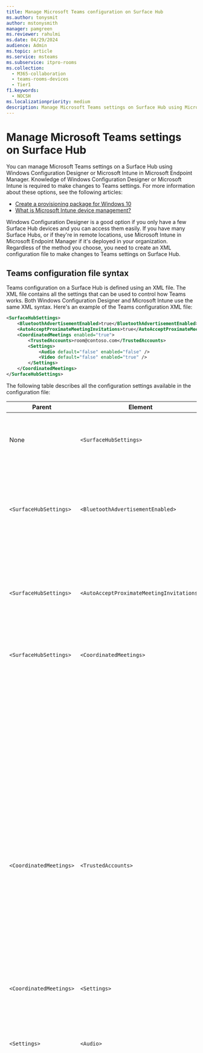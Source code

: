 ```yaml
---
title: Manage Microsoft Teams configuration on Surface Hub
ms.author: tonysmit
author: mstonysmith
manager: pamgreen
ms.reviewer: rahulmi
ms.date: 04/29/2024
audience: Admin
ms.topic: article
ms.service: msteams
ms.subservice: itpro-rooms
ms.collection: 
  - M365-collaboration
  - teams-rooms-devices
  - Tier1
f1.keywords: 
  - NOCSH
ms.localizationpriority: medium
description: Manage Microsoft Teams settings on Surface Hub using Microsoft Intune and Windows Configuration Designer
---
```


# Manage Microsoft Teams settings on Surface Hub

You can manage Microsoft Teams settings on a Surface Hub using Windows Configuration Designer or Microsoft Intune in Microsoft Endpoint Manager. Knowledge of Windows Configuration Designer or Microsoft Intune is required to make changes to Teams settings. For more information about these options, see the following articles:

- [Create a provisioning package for Windows 10](/windows/configuration/provisioning-packages/provisioning-create-package)
- [What is Microsoft Intune device management?](/mem/intune/remote-actions/device-management)

Windows Configuration Designer is a good option if you only have a few Surface Hub devices and you can access them easily. If you have many Surface Hubs, or if they're in remote locations, use Microsoft Intune in Microsoft Endpoint Manager if it's deployed in your organization. Regardless of the method you choose, you need to create an XML configuration file to make changes to Teams settings on Surface Hub.

## Teams configuration file syntax

Teams configuration on a Surface Hub is defined using an XML file. The XML file contains all the settings that can be used to control how Teams works. Both Windows Configuration Designer and Microsoft Intune use the same XML syntax. Here's an example of the Teams configuration XML file:

```xml
<SurfaceHubSettings>
    <BluetoothAdvertisementEnabled>true</BluetoothAdvertisementEnabled>
    <AutoAcceptProximateMeetingInvitations>true</AutoAcceptProximateMeetingInvitations>
    <CoordinatedMeetings enabled="true"> 
        <TrustedAccounts>room@contoso.com</TrustedAccounts>
        <Settings> 
            <Audio default="false" enabled="false" />
            <Video default="false" enabled="true" /> 
        </Settings> 
    </CoordinatedMeetings>
</SurfaceHubSettings>
```

The following table describes all the configuration settings available in the configuration file:

| Parent                  | Element                                   | Attribute | Description                                                                                                                                                                                                                                                                                                                                                                                                                                                                                                          |
|-------------------------|-------------------------------------------|-----------|----------------------------------------------------------------------------------------------------------------------------------------------------------------------------------------------------------------------------------------------------------------------------------------------------------------------------------------------------------------------------------------------------------------------------------------------------------------------------------------------------------------------|
| None                    | `<SurfaceHubSettings>`                    |           | Contains all configuration elements for Teams configuration on a Surface Hub.                                                                                                                                                                                                                                                                                                                                                                                                                                        |
| `<SurfaceHubSettings>`  | `<BluetoothAdvertisementEnabled>`         |           | Determines whether Surface Hub advertises that it's available for Bluetooth connections.<br>Accepted values: `true`, `false`                                                                                                                                                                                                                                                                                                                                                                                         |
| `<SurfaceHubSettings>`  | `<AutoAcceptProximateMeetingInvitations>` |           | Determines whether Teams will automatically accept proximity-based meetings.<br>Accepted values: `true`, `false`                                                                                                                                                                                                                                                                                                                                                                                                     |
| `<SurfaceHubSettings>`  | `<CoordinatedMeetings>`                   |           | Contains all configuration elements for Coordinated Meetings.                                                                                                                                                                                                                                                                                                                                                                                                                                                        |
|                         |                                           | `enabled` | Determines whether Teams is configured to participate in Coordinated Meetings with other devices.<br>Accepted values: `true`, `false`                                                                                                                                                                                                                                                                                                                                                                                |
| `<CoordinatedMeetings>` | `<TrustedAccounts>`                       |           | This is a comma-separated list of UPNs for each Teams Rooms device or Surface Hub that the device should accept meeting join requests from, or to which meeting join requests should be sent.<br>Accepted values: string                                                                                                                                                                                                                                                                                                                         |
| `<CoordinatedMeetings>` | `<Settings>`                              |           | Contains configuration audio and video configuration elements for Coordinated Meetings                                                                                                                                                                                                                                                                                                                                                                                                                               |
| `<Settings>`            | `<Audio>`                                 |           | Controls audio configuration for Teams on a Surface Hub.                                                                                                                                                                                                                                                                                                                                                                                                                                                             |
|                         |                                           | `default` | Determines on which device the microphone will be active when a meeting starts. Only one device (typically a Teams Rooms device) can have this field set to `true` while the rest of the devices must have this field set to `false` to avoid audio echo and feedback.<br>Accepted values: `true`, `false`                                                                                                                                                                                                           |
|                         |                                           | `enabled` | Determines whether participants in a meeting can toggle the microphone on or off. Devices on which **Audio default** is set to `false` should have this setting set to `false` so that participants can't accidentally turn on a microphone and cause audio echo or feedback.<p>If **Audio default** is set to `true`, this setting is ignored and participants can mute or unmute the microphone.<br>Accepted values: `true`, `false`                                                                               |
| `<Settings>`            | `<Video>`                                 |           | Controls video configuration for Teams on a Surface Hub.                                                                                                                                                                                                                                                                                                                                                                                                                                                             |
|                         |                                           | `default` | Determines on which device the camera will be active when a meeting starts. For the best experience, we recommend that only the Teams Rooms device be set to `true` while all other devices are set to `false`.<br>Accepted values: `true`, `false`                                                                                                                                                                                                                                                                  |
|                         |                                           | `enabled` | Determines whether participants in a meeting can toggle the camera on or off. You can set this to `true` on any other devices in the event participants want to share different video perspectives (such as if a participant is using the Surface Hub whiteboard). If you don't want participants to turn a camera on or off on a device, set this to `false`.<p> If **Video default** is set to `true`, this setting is ignored and participants can turn the camera on or off.<br>Accepted values: `true`, `false` |

## Apply Teams settings to Surface Hub

Apply or update Teams configuration settings on Surface Hub using either Windows Configuration Designer or Microsoft Intune in Microsoft Endpoint Manager.

### Use Windows Configuration Designer

You can use Windows Configuration Designer to create a provisioning package that you can use to apply Teams settings to your Surface Hubs. You'll paste the XML file you created above into Windows Configuration Designer to create the provisioning package.

> [!IMPORTANT]
> If you've already applied Teams configuration to your Surface Hub using a provisioning package and want to change it, you need to remove the existing provisioning package first. For more information, see [Remove a provisioning package created by Windows Configuration Designer](#remove-a-provisioning-package-created-by-windows-configuration-designer).

Do the following to create the provisioning package in Windows Configuration Designer:

1. Install Windows Configuration Designer from the Windows Store on your local computer and open it
2. Select **Provision Surface Hub devices** and then **Switch to advanced editor**
3. On the next screen, expand **WindowsTeamSettings** > **Teams** and select **Configurations**
4. In the field next to **Configurations** in the middle pane, paste the single line of XML you created above
5. Select **Export** > **Provisioning package**
6. Provide a name for the provisioning package in **Name** and select **Next** > **Next**
7. Specify a location to save the provisioning package and select **Next**
8. Select **Build** to create the provisioning package and then **Finish**

Finally, after you've created the provisioning package, do the following to apply the provisioning package to your Surface Hub:

1. Save the provisioning package you created above to a USB drive
2. Insert the USB drive into your Surface Hub
3. On your Surface Hub, open the Start menu, select **All apps**, and then select **Settings**
4. Provide your admin username and password and then select **Yes**
5. Go to **Surface Hub**, **Device management**, **Add or remove a provisioning package**, and then **Add a package**
6. Under **Select a package**, select **Add** next to your provisioning package, and then restart your Surface Hub

### Use Microsoft Intune

If your Surface Hubs are managed using Microsoft Intune in Microsoft Endpoint Management, you can use it to apply Teams settings to your Surface Hubs. You'll create a new configuration profile and then paste the XML file you created above into it.

> [!IMPORTANT]
> Your Surface Hubs need to be in a device group so that the Microsoft Intune can identify which devices to apply the configuration profile to. For information about how to create a device group, see [Add groups to organize users and devices](/mem/intune/fundamentals/groups-add).

Do the following to create a configuration profile to apply Teams settings to your Surface Hubs:

1. Sign in to Microsoft Endpoint Manager by visiting https://endpoint.microsoft.com/
2. Navigate to **Devices** > **Configuration profiles** and select **Create profile**
3. Under **Platform**, select **Windows 10 and later**
4. Under **Profile**, select **Custom**, and then click **Create**
5. On the **Basics** tab, in **Name**, provide a descriptive name for your configuration profile and select **Next**
6. On the **Configuration settings** tab, select **Add**
7. In the **Add row** pane, do the following:
    1. Provide a descriptive name and, optionally, a description of the Teams setting you're adding
    2. In **OMA-URI**, enter `./Vendor/MSFT/SurfaceHub/InBoxApps/Teams/Configurations`
    3. In **Data type**, select **String (XML file)**
    4. Open the file browser, select the XML file you created above, and **Open**
8. Select **Add** and then **Next**
9. On the **Assignments** tab, make sure **Assign to** is set to **Selected groups**
10. Under **Selected groups**, select **Select groups to include** and choose the group that contains your Surface Hubs, and then select **Select**
11. Select **Next**, **Next**
12. On the **Review + create**, select **Create**

## Remove Teams settings from a Surface Hub

Remove Teams configuration settings on Surface Hub using either Windows Configuration Designer or Microsoft Intune in Microsoft Endpoint Manager.

### Remove a provisioning package created by Windows Configuration Designer

If you applied Teams settings to a Surface Hub using a provisioning package created by Windows Configuration Designer, use the following steps to remove the package and its settings:

1. On your Surface Hub, open the Start menu, select **All apps**, and then select **Settings**
2. Provide your admin username and password and then select **Yes**
3. Go to **Surface Hub**, **Device management** and then **Add or remove a provisioning package**
4. Next to the provisioning package you want to remove, select **Remove**
5. Go to **Surface Hub** and then **Apps & features**
6. Find **Microsoft Teams for Surface Hub** and then select **Advanced Options**
7. Select **Reset**, and then **Reset** again
8. Restart your Surface Hub

### Remove settings applied by Microsoft Intune

If you applied Teams settings to a Surface Hub using Microsoft Intune in Microsoft Endpoint Management, use the following steps to remove the configuration profile and its settings:

1. Sign in to Microsoft Endpoint Manager by visiting https://endpoint.microsoft.com/
2. Navigate to **Devices** > **Configuration profiles**
3. Select the configuration profile that contains the Coordinated Meeting settings you want to remove
4. On the configuration profile details page, select **Delete** and then **OK**

After you've removed configuration profile that contained the Coordinated Meeting settings for your Surface Hub, use the following steps to reset the Teams app on the Surface Hub:

1. On your Surface Hub, open the Start menu, select **All apps**, and then select **Settings**
2. Provide your admin username and password and then select **Yes**
3. Go to **Surface Hub** and then **Apps & features**
4. Find **Microsoft Teams for Surface Hub** and then select **Advanced Options**
5. Select **Reset**, and then **Reset** again
6. Restart your Surface Hub
